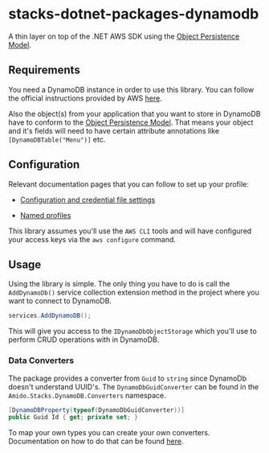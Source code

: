 # stacks-dotnet-packages-dynamodb

A thin layer on top of the .NET AWS SDK using the [Object Persistence Model](https://docs.aws.amazon.com/amazondynamodb/latest/developerguide/DotNetSDKHighLevel.html).

## Requirements

You need a DynamoDB instance in order to use this library. You can follow the official instructions provided by AWS [here](https://docs.aws.amazon.com/amazondynamodb/latest/developerguide/SettingUp.DynamoWebService.html).

Also the object(s) from your application that you want to store in DynamoDB have to conform to the [Object Persistence Model](https://docs.aws.amazon.com/amazondynamodb/latest/developerguide/DotNetSDKHighLevel.html). That means your object and it's fields will need to have certain attribute annotations like `[DynamoDBTable("Menu")]` etc.

## Configuration

Relevant documentation pages that you can follow to set up your profile:

- [Configuration and credential file settings](https://docs.aws.amazon.com/cli/latest/userguide/cli-configure-files.html)

- [Named profiles](https://docs.aws.amazon.com/cli/latest/userguide/cli-configure-profiles.html)

This library assumes you'll use the `AWS CLI` tools and will have configured your access keys via the `aws configure` command.

## Usage

Using the library is simple. The only thing you have to do is call the `AddDynamoDb()` service collection extension method in the project where you want to connect to DynamoDB.

```csharp
services.AddDynamoDB();
```

This will give you access to the `IDynamoDbObjectStorage` which you'll use to perform CRUD operations with in DynamoDB.

### Data Converters

The package provides a converter from `Guid` to `string` since DynamoDb doesn't understand UUID's. The `DynamoDbGuidConverter` can be found in the `Amido.Stacks.DynamoDB.Converters` namespace.

```csharp
[DynamoDBProperty(typeof(DynamoDbGuidConverter))]
public Guid Id { get; private set; }
```

To map your own types you can create your own converters. Documentation on how to do that can be found [here](https://docs.aws.amazon.com/amazondynamodb/latest/developerguide/DynamoDBContext.ArbitraryDataMapping.html).
